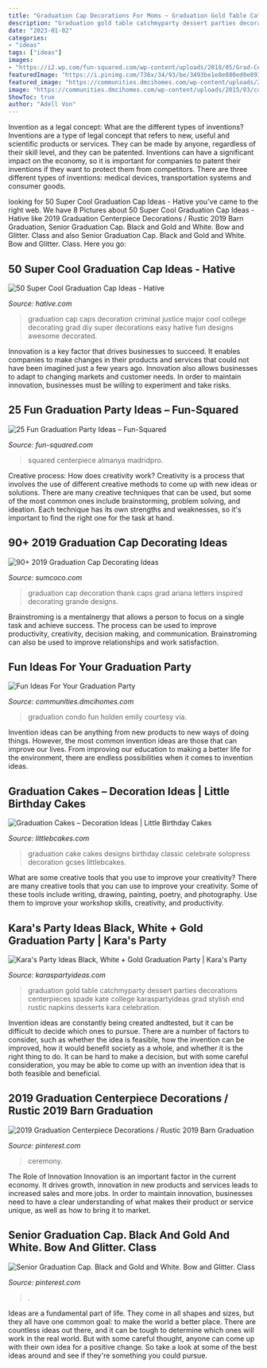 ```yaml
---
title: "Graduation Cap Decorations For Moms ~ Graduation Gold Table Catchmyparty Dessert Parties Decorations Centerpieces Spade Kate College Karaspartyideas Grad Stylish End Rustic Napkins Desserts Kara Celebration"
description: "Graduation gold table catchmyparty dessert parties decorations centerpieces spade kate college karaspartyideas grad stylish end rustic napkins desserts kara celebration"
date: "2023-01-02"
categories:
- "ideas"
tags: ["ideas"]
images:
- "https://i2.wp.com/fun-squared.com/wp-content/uploads/2018/05/Grad-Centerpiece.jpg?ssl=1"
featuredImage: "https://i.pinimg.com/736x/34/93/be/3493be1e8e080ed0e89308ca5194ae45.jpg"
featured_image: "https://communities.dmcihomes.com/wp-content/uploads/2015/03/condo-graduation-design.jpg"
image: "https://communities.dmcihomes.com/wp-content/uploads/2015/03/condo-graduation-design.jpg"
ShowToc: true
author: "Adell Von"
---
```



Invention as a legal concept: What are the different types of inventions?
Inventions are a type of legal concept that refers to new, useful and scientific products or services. They can be made by anyone, regardless of their skill level, and they can be patented. Inventions can have a significant impact on the economy, so it is important for companies to patent their inventions if they want to protect them from competitors. There are three different types of inventions: medical devices, transportation systems and consumer goods.

	

		
looking for 50 Super Cool Graduation Cap Ideas - Hative you've came to the right web. We have 8 Pictures about 50 Super Cool Graduation Cap Ideas - Hative like 2019 Graduation Centerpiece Decorations / Rustic 2019 Barn Graduation, Senior Graduation Cap. Black and Gold and White. Bow and Glitter. Class and also Senior Graduation Cap. Black and Gold and White. Bow and Glitter. Class. Here you go:
		
    
## 50 Super Cool Graduation Cap Ideas - Hative

<img loading=lazy src="https://hative.com/wp-content/uploads/2016/04/graduation-caps/41-super-cool-graduation-cap-ideas.jpg" onerror="this.onerror=null;this.src='https://tse3.mm.bing.net/th?id=OIP.QstYom7PbX1hteAdxmhTuQHaJ4&amp;pid=15.1';" alt="50 Super Cool Graduation Cap Ideas - Hative">

_Source: hative.com_

>graduation cap caps decoration criminal justice major cool college decorating grad diy super decorations easy hative fun designs awesome decorated. 

	

Innovation is a key factor that drives businesses to succeed. It enables companies to make changes in their products and services that could not have been imagined just a few years ago. Innovation also allows businesses to adapt to changing markets and customer needs. In order to maintain innovation, businesses must be willing to experiment and take risks.

    
## 25 Fun Graduation Party Ideas – Fun-Squared

<img loading=lazy src="https://i2.wp.com/fun-squared.com/wp-content/uploads/2018/05/Grad-Centerpiece.jpg?ssl=1" onerror="this.onerror=null;this.src='https://tse1.mm.bing.net/th?id=OIP.V9ZCO_KAPzlRYYhukZ5mCwHaKs&amp;pid=15.1';" alt="25 Fun Graduation Party Ideas – Fun-Squared">

_Source: fun-squared.com_

>squared centerpiece almanya madridpro. 

	

Creative process: How does creativity work?
Creativity is a process that involves the use of different creative methods to come up with new ideas or solutions. There are many creative techniques that can be used, but some of the most common ones include brainstorming, problem solving, and ideation. Each technique has its own strengths and weaknesses, so it's important to find the right one for the task at hand.

    
## 90+ 2019 Graduation Cap Decorating Ideas

<img loading=lazy src="https://www.sumcoco.com/wp-content/uploads/2019/05/graduation-cap-decoration-17.jpg" onerror="this.onerror=null;this.src='https://tse3.mm.bing.net/th?id=OIP.kfS26t8VqVdHc1DPu6j_kAHaJ4&amp;pid=15.1';" alt="90+ 2019 Graduation Cap Decorating Ideas">

_Source: sumcoco.com_

>graduation cap decoration thank caps grad ariana letters inspired decorating grande designs. 

	

Brainstroming is a mentalnergy that allows a person to focus on a single task and achieve success. The process can be used to improve productivity, creativity, decision making, and communication. Brainstroming can also be used to improve relationships and work satisfaction.

    
## Fun Ideas For Your Graduation Party

<img loading=lazy src="https://communities.dmcihomes.com/wp-content/uploads/2015/03/condo-graduation-design.jpg" onerror="this.onerror=null;this.src='https://tse4.mm.bing.net/th?id=OIP.tv1kmQZHZhi6KhMMnG19SQHaLH&amp;pid=15.1';" alt="Fun Ideas For Your Graduation Party">

_Source: communities.dmcihomes.com_

>graduation condo fun holden emily courtesy via. 

	

Invention ideas can be anything from new products to new ways of doing things. However, the most common invention ideas are those that can improve our lives. From improving our education to making a better life for the environment, there are endless possibilities when it comes to invention ideas.

    
## Graduation Cakes – Decoration Ideas | Little Birthday Cakes

<img loading=lazy src="https://www.littlebcakes.com/wp-content/uploads/2013/08/Graduation-Cake-Pics.jpg" onerror="this.onerror=null;this.src='https://tse4.mm.bing.net/th?id=OIP.FzF5xyvvONHBAF88429-cgHaJ4&amp;pid=15.1';" alt="Graduation Cakes – Decoration Ideas | Little Birthday Cakes">

_Source: littlebcakes.com_

>graduation cake cakes designs birthday classic celebrate solopress decoration gcses littlebcakes. 

	

What are some creative tools that you use to improve your creativity?
There are many creative tools that you can use to improve your creativity. Some of these tools include writing, drawing, painting, poetry, and photography. Use them to improve your workshop skills, creativity, and productivity.

    
## Kara&#039;s Party Ideas Black, White + Gold Graduation Party | Kara&#039;s Party

<img loading=lazy src="http://karaspartyideas.com/wp-content/uploads/2016/05/Black-White-Gold-Graduation-Party-via-Karas-Party-Ideas-KarasPartyIdeas.com24.jpeg" onerror="this.onerror=null;this.src='https://tse2.mm.bing.net/th?id=OIP.Py7jILeZjmH52vvI6u_-0wHaKv&amp;pid=15.1';" alt="Kara&#039;s Party Ideas Black, White + Gold Graduation Party | Kara&#039;s Party">

_Source: karaspartyideas.com_

>graduation gold table catchmyparty dessert parties decorations centerpieces spade kate college karaspartyideas grad stylish end rustic napkins desserts kara celebration. 

	

Invention ideas are constantly being created andtested, but it can be difficult to decide which ones to pursue. There are a number of factors to consider, such as whether the idea is feasible, how the invention can be improved, how it would benefit society as a whole, and whether it is the right thing to do. It can be hard to make a decision, but with some careful consideration, you may be able to come up with an invention idea that is both feasible and beneficial.

    
## 2019 Graduation Centerpiece Decorations / Rustic 2019 Barn Graduation

<img loading=lazy src="https://i.pinimg.com/736x/34/93/be/3493be1e8e080ed0e89308ca5194ae45.jpg" onerror="this.onerror=null;this.src='https://tse2.mm.bing.net/th?id=OIP.F4cKHalkhyp0aREk6CEZvQHaLG&amp;pid=15.1';" alt="2019 Graduation Centerpiece Decorations / Rustic 2019 Barn Graduation">

_Source: pinterest.com_

>ceremony. 

	

The Role of Innovation
Innovation is an important factor in the current economy. It drives growth, innovation in new products and services leads to increased sales and more jobs. In order to maintain innovation, businesses need to have a clear understanding of what makes their product or service unique, as well as how to bring it to market.

    
## Senior Graduation Cap. Black And Gold And White. Bow And Glitter. Class

<img loading=lazy src="https://i.pinimg.com/736x/2d/75/2b/2d752b563b04bf3fad83de5e051dd541.jpg" onerror="this.onerror=null;this.src='https://tse4.mm.bing.net/th?id=OIP.OsCars1OzH6IpKFRzjl5ewHaJ3&amp;pid=15.1';" alt="Senior Graduation Cap. Black and Gold and White. Bow and Glitter. Class">

_Source: pinterest.com_

>. 

	

Ideas are a fundamental part of life. They come in all shapes and sizes, but they all have one common goal: to make the world a better place. There are countless ideas out there, and it can be tough to determine which ones will work in the real world. But with some careful thought, anyone can come up with their own idea for a positive change. So take a look at some of the best ideas around and see if they're something you could pursue.

